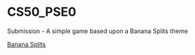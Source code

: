 # CS50_PSE0
Submission - A simple game based upon a Banana Splits theme

[Banana Splits](https://github.com/crerarc/CS50_PSET0/blob/master/splashScreen.gif)
